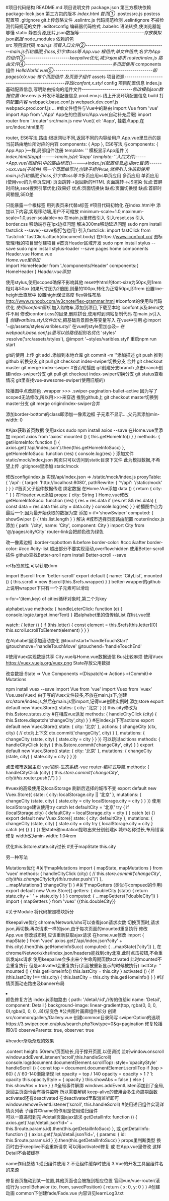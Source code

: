 #项目代码结构
README.md           项目说明文件
package.json        第三方模块依赖
package-lock.json   第三方包的版本
*index.html          首页①*
.postcssrc.js       postcss配置项
.gitignore          git上传忽略文件
.eslintrc.js        代码规范检测
.eslintignore       不被检测代码规范的文件
.editorconfig       编辑器代码格式
.babelrc            语法转换,使浏览器能够懂
static              静态资源,图片,json数据等--------------------------------*存放模拟json数据*
node_modules        依赖的包  
src                 项目源代码
    *main.js         项目入口文件②*----------------------------------------*main.js引轮播图,引css,引字体css等*
    *App.vue         根组件,单文件组件,名字为App的组件③*----------------------*keepalive优化,减少ajax请求*
    *router/index.js 路由文件④*-------------------------------------------*多页面使用*
    components      组件
        *HelloWorld.vue⑤*-------------------------------------------------*即pages/x/x.vue 每个页面组件 及页面子组件*
    assets          项目资源------------------------------------------------*存放iconfont,x.styl*
config              项目配置信息
    index.js        基础配置信息,写明路由指向的组件文件-------------------------*修改模拟json数据位置*
    dev.env.js      开发环境配置信息
    prod.env.js     线上开发环境配置信息
build               打包配置内容
    webpack.base.conf.js
    webpack.dev.conf.js
    webpack.prod.conf.js
    ...
#单文件组件与Vue中的路由
import Vue from 'vue'
import App from './App'     App在的位置src/App.vue(自动补充后缀)
import router from './router'
src/main.js
new Vue({
  el: '#app',               挂载点app,在src/index.html里有 <div id="app"></div>
  router,                   ES6写法,路由:根据网址不同,返回不同的内容给用户,App.vue里<router-view/>显示的是当前路由地址所对应的内容
  components: { App },      ES6写法,与components: { App:App }一样,局部组件注册
  template: '<App/>'        模板显示App组件
})
*index.html(#app)----->main.js(el:'#app' template: '<App/>'入口文件)----->App.vue(根组件)中的路由标签(<router-view/>)----->index.js(配置信息,@指src目录)------>xxx.vue(子组件)*
*同一个页面编写时,创建子组件vue,然后引入注册和使用*
*main.js引轮播图,引css,引字体css等*
#多页应用vs单页应用
多页应用                                                    单页应用(使用vue的为单页应用)
页面跳转->返回新的HTML                                        页面跳转->JS渲染
优点:首屏时间快,seo(搜索引擎优化)效果好                         优点:页面切换快
缺点:页面切换慢                                              缺点:首屏时间稍慢,SEO差

<template></template>只能暴露一个根标签
用<router-link to='/list'>列表页</router-link>来代替a标签
#项目代码初始化
在index.html中
    添加以下内容,实现移动端,用户不可缩放
    minimum-scale=1.0,maximum-scale=1.0,user-scalable=no
在main.js里修改引入
    引入reset.css
    引入border.css 移动端存在1px边框问题
    解决300ms移动延迟问题
        sudo npm install fastclick --save(--save指打包也用)
        引入fastclick:
            import fastClick from 'fastclick'
            fastClick.attach(document.body)
在https://www.iconfont.cn/ 图标管理/我的项目里创建项目
#首页Header区域开发
sudo npm install stylus --save
sudo npm install stylus-loader --save
pages
    home
        components
            Header.vue
    Home.vue   
*Home.vue里添加*            
import HomeHeader from './components/Header'
components:{
    HomeHeader
}
<home-header></home-header>
*Header.vue添加*
<style lang="stylus" scoped></style>
使用stylus,使用scoped确保不影响其他
reset中html的font-size为50px,则1rem相对与50px
如果尺寸图为2倍图,则量的100px,转化为正常50px,即1rem
设置line-height垂直居中
设置hight保证高度
flex弹性布局
http://www.runoob.com/w3cnote/flex-grammar.html
#iconfont的使用和代码优化
*使用iconfont图标*,加入购物车,添加到项目,下载至本地
iconfont.js及demo文件不用
修改iconfont.css的目录,删除拼音,使用时到网站复制代码
在main.js引入
<span class="iconfont">&#xe624;</span>
*创建varibles.styl文件优化*,把基础背景颜色等变量写入
在vue中引用    @import '~@/assets/styles/varibles.styl' 在vue的style里加@及~
*在webpack.base.conf.js里可以给路径起别名优化*
 'styles' :resolve('src/assets/styles'),
 @import '~styles/varibles.styl'
重启npm run start

git的使用 
        上传
        git add .添加到本地仓库
        git commit -m ''添加描述
        git push   推到github
        转换分支
        git pull
        git checkout index-swiper切换分支
        合并
        git checkout master
        git merge index-swiper
#首页轮播图
git创建分支branch
    点击branch创建index-swiper分支
    git pull
    git checkout index-swiper切换分支
    git status查看情况
git里查找vue-awesome-swiper(使用旧版的)
<style lang="stylus" scoped>
    .wrapper
        width: 100%
        height: 0
        overflow: hidden
        padding-bottom: 31.25%//宽高比
        .swiper-img
            width: 100%
</style>
轮播图中点改颜色
.wrapper >>> .swiper-pagination-bullet-active
因为写了scoped无法修改,所以用>>>来穿透
推到github上
git checkout master切换到master分支
git merge  origin/index-swiper合并


添加border-bottom的class即添加一像素边框
子元素不显示...,父元素添加min-width: 0

#Ajax获取首页数据
使用axios
sudo npm install axios --save
在Home.vue里添加
import axios from 'axios'
mounted () {
    this.getHomeInfo()
  }
}
methods: {
    getHomeInfo: function () {
        axios.get('/api/index.json').then(this.getHomeInfoSucc)
    },
    getHomeInfoSucc: function (res) {
      console.log(res)
    }
添加文件
static/mock/index,json
网页只可以访问到static目录下文件
此为模拟数据,不希望上传
.gitignore里添加
static/mock

修改config/index.js
实现/api/index.json => /static/mock/index.js
proxyTable: {
        '/api': {
            target: 'http://localhost:8080',
            pathRewrite: {
                '^/api': '/static/mock'
            }
        }
    }
#首页父子组件数据传递
绑定数据
在Home.Vue添加
data () {
    return {
        city: ''
    }
  }
<home-header :city='city'></home-header>
在Header.vue添加
props: {
    city: String
  }
Home.vue修改
getHomeInfoSucc: function (res) {
      res = res.data
      if (res.ret && res.data) {
        const data = res.data
        this.city = data.city
      }
      console.log(res)
    }
  }
轮播图中点为最后一个,因为最开始获取的数据为空
添加
v-if='showSwiper'
computed: {
    showSwiper () {
      this.list.length
    }
  }
解决
#城市选择页面路由配置
router/index.js添加
{
      path: '/city',
      name: 'City',
      component: City
    }
import City from '@/pages/city/City'
<router-link to='/city'></router-link>
router-link会把颜色改为绿色

改一像素边框
.border-topbottom
     &:before
         border-color: #ccc
     &:after
         border-color: #ccc
#city-list
超出部分不要实现滚动,overflow:hidden
使用Better-scroll插件
github查找Better-sroll
npm install Better-scroll --save

ref标签属性,可以获取dom
<div class="list" ref="wrapper">
import Bscroll from 'better-scroll'
export default {
  name: 'CityList',
  mounted () {
    this.scroll = new Bscroll(this.$refs.wrapper)
  }
}
better-wrapper的github上说明wrapper下只有一个子元素可以滑动

v-for='(item,key) of cities循环对象时,第二个为key

alphabet.vue
methods: {
    handleLeterClick: function (e) {
      console.log(e.target.innerText)
    }
把alphabet里的值传给List
在list.vue里
 <div class="area" v-for='(item,key) of cities' :key='key' :ref='key'>
 watch: {
    letter () {
      if (this.letter) {
        const element = this.$refs[this.letter][0]
        this.scroll.scrollToElement(element)
      }
    }
  }

在Alphabet里添加滚动变化
@touchstart='handleTouchStart'
@touchmove='handleTouchMove'
@touchend='handleTouchEnd'

#使用Vuex实现数据共享
City.vue与Home.vue数据通信
Bus比较麻烦
使用Vuex
https://vuex.vuejs.org/vuex.png
State存放公用数据

改变数据:State => Vue Components =(Dispatch)=> Actions =(Commit)=> Mutations

npm install vuex --save
import Vue from 'vue'
import Vuex from 'vuex'
Vue.use(Vuex)
由于写的Vuex文件较多,不放在main.js下,创建src/store/index.js,然后在main.js里import,记得vue创建实例时,添加store
export default new Vuex.Store({
    states: {
        city: '北京'
    }
})
this.city修改为this.$store.states.city
#在相应vue派发
methods: {
    handleCityClick (city) {
        this.$store.dispatch('changeCity',city)
    }
  }
#在index.js下写actions
export default new Vuex.Store({
  state: {
    city: '北京'
  },
  actions: {
    changeCity (ctx, city) { // ctx为上下文
      ctx.commit('changeCity', city)
    }
  },
  mutations: {
    changeCity (state, city) {
      state.city = city
    }
  }
})
可以跳过acitions
methods: {
    handleCityClick (city) {
      this.$store.commit('changeCity', city)
    }
  }
export default new Vuex.Store({
  state: {
    city: '北京'
  },
  mutations: {
    changeCity (state, city) {
      state.city = city
    }
  }
})

点击城市返回主页
vue官网-生态系统-vue router-编程式导航
methods: {
    handleCityClick (city) {
      this.$store.commit('changeCity', city)
      this.$router.push('/')
    }
  }

#vuex的高级使用及localStorage
刷新后选择的城市不变
export default new Vuex.Store({
  state: {
    city: localStorage.city || '北京'
  },
  mutations: {
    changeCity (state, city) {
      state.city = city
      localStorage.city = city
    }
  }
})
使用localStorage建议使用try catch
let defaultCity = '北京'
try {
    if (localStorage.city) {
        defaultCity =  localStorage.city = city
    }
} catch (e) {}
export default new Vuex.Store({
  state: {
    city: defaultCity
  },
  mutations: {
    changeCity (state, city) {
      state.city = city
      try {
        localStorage.city = city
      } catch (e) {}
    }
  }
})
把state和mutation提取出来分别创建js
城市名称过长,布局错误修复
width改为min-width: 1.04rem

优化this.$store.state.city过长
#关于mapState
this.city
<script>
import { mapState } from 'vuex'
export default{
  computed: {
    ...mapState(['city'])
  }
}
</script>
另一种写法
<script>
import { mapState } from 'vuex'
this.currentCity
 computed: {
    ...mapState({
      currentCity: 'city'
    })
  }
</script>
Mutations优化
#关于mapMutations
import { mapState, mapMutations } from 'vuex'
 methods: {
    handleCityClick (city) {
      // this.$store.commit('changeCity', city)
      this.changeCity(city)
      this.$router.push('/')
    },
    ...mapMutations(['changeCity'])
  }
#关于mapGetters 
(类似与compued的作用)
export default new Vuex.Store({
  getters: {
    doubleCity (state) {
        return state.city + ' ' + state.city
        }
    }
}
 computed: {
    ...mapGetters(['doubleCity'])
  }
import { mapGetters } from 'vuex'
{{this.doubleCity}}

#关于Module
将代码按照模块拆分

#keepalive优化
chrome/Network/xhs可以查看json请求次数
切换页面时,请求json,再切换.再次请求一样的json,由于每次页面的mounted重复执行
修改App.vue
<template>
  <div id="app">
    <keep-alive>
        <router-view/> 
    </keep-alive>
  </div>
</template>
修改城市时,应该重新获取ajax请求
在home.vue修改
import { mapState } from 'vuex'
axios.get('/api/index.json?city' + this.city).then(this.getHomeInfoSucc)
computed: {
    ...mapState(['city'])
  },
在chrome/Network/xhs/index.json/headers能找到city北京,此时点击按钮,不会重新发ajax请求
使用keepalive会多出来个生命周期函数activated
此时mounted不会重复执行
但是activated会重复执行(页面被重新显示的时候被执行)
lastCity: ''
mounted () {
    this.getHomeInfo()
    this.lastCity = this.city
  }
activated () {
if (this.lastCity !== this.city) {
  this.lastCity = this.city
  this.getHomeInfo()
}
}
#详情页面动态路由及banner布局
<router-link :to='./detail/ +"item.id"'><li></li></router-link>
颜色修复方法
</router-link>
index.js添加路由
{
    path: '/detail/:id',//传的值给id
    name: 'Detail',
    component: Detail
  }
  background-image: linear-gradient(top, rgba(0, 0, 0, 0),rgba(0, 0, 0, .8))渐变色
#公共图片画廊组件拆分
创建 src/common/gallery/Gallery.vue
创建common目录简写
swiperOption的选项
https://3.swiper.com.cn/plus/search.php?kwtype=0&q=pagination
修复轮播图0/0
observeParents: true,
observer: true

#header渐隐渐现的效果
<div class="content"></div>
.content
height: 50rem//页面较长,用于撑开页面,以便调试
监听window.onscroll
    window.addEventListener('scroll',this.handleScroll)
console.log(document.documentElement.scrollTop)
:style='opacityStyle'
handleScroll () {
      const top = document.documentElement.scrollTop
      if (top > 60) { // 60-140渐隐渐现
        let opacity = top / 140
        opacity = opacity > 1 ?  1: opacity
        this.opacityStyle = { opacity }
        this.showAbs = false
      } else {
        this.showAbs = true
      }
    }
#全局事件解绑
windows.addEventListen添加到了全局,
返回主页面也会有事件监听
所以需要解绑
keep-alive的使用会多生命周期函数activated还有deactivated
在deactivated里取消监听即可
    window.removeEventListener('scroll', this.handleScroll)
#使用递归组件实现详情页列表
子组件中name的作用是使用递归组件
<div v-if='item.children'>
    <detail-list :list='item.children'></detail-list>
</div>
可以一直递归到完 
#detail页面ajax请求
getDetailInfo: function () {
      axios.get('/api/detail.json?id=' + this.$route.params.id).then(this.getDetailInfoSucc)
    },
或
 getDetailInfo: function () {
      axios.get('/api/detail.json?id=', {
        params: {
            id: this.$route.params.id
        }
      }).then(this.getDetailInfoSucc)
    }
props里判断类型
换页时由于keeplive不会重新请求
可以用activated修复
或
在App.vue里修改
<template>
  <div id="app">
    <keep-alive exclude='Detail'>
        <router-view/>
    </keep-alive>
  </div>
</template>
这样Detail不会被缓存

name作用总结
1.递归组件使用
2.不让组件缓存时使用
3.Vue的开发工具里组件名的来源

修复首页拖动到某一位置,其他页面也会被拖到相应位置
官网vue/vue-router/滚动行为
  scrollBehavior (to, from, savedPosition) {
    return { x: 0, y: 0 }
  }
#创建动画
common下创建fade/Fade.vue
内容详见learnLog3.txt